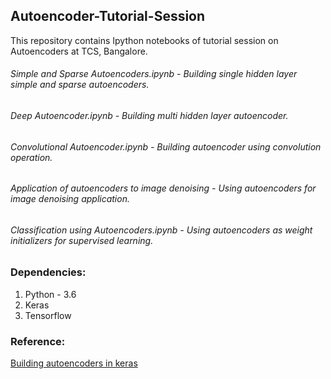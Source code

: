 ## Autoencoder-Tutorial-Session

This repository contains Ipython notebooks of tutorial session on Autoencoders at TCS, Bangalore.

###### Simple and Sparse Autoencoders.ipynb - Building single hidden layer simple and sparse autoencoders.

###### Deep Autoencoder.ipynb - Building multi hidden layer autoencoder.

###### Convolutional Autoencoder.ipynb - Building autoencoder using convolution operation.

###### Application of autoencoders to image denoising - Using autoencoders for image denoising application.

###### Classification using Autoencoders.ipynb - Using autoencoders as weight initializers for supervised learning.

### Dependencies:

1. Python - 3.6
2. Keras
3. Tensorflow

### Reference:

[Building autoencoders in keras](https://blog.keras.io/building-autoencoders-in-keras.html)


